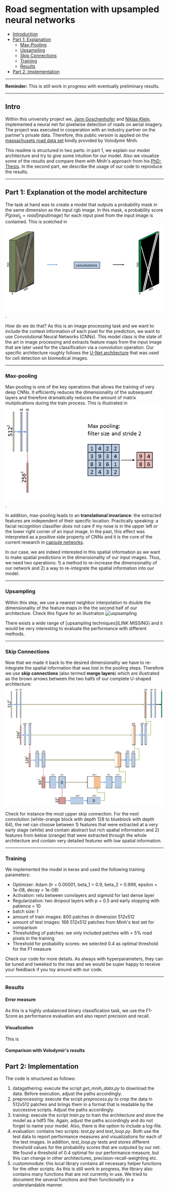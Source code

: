 # Road segmentation with upsampled neural networks

- [Introduction](https://github.com/Goschjann/road_segmentation_project#intro)
- [Part 1: Explanation](https://github.com/Goschjann/road_segmentation_project#part-1-explanation-ot-the-model-architecture)
	- [Max-Pooling](https://github.com/Goschjann/road_segmentation_project#max-pooling) 
	- [Upsampling](https://github.com/Goschjann/road_segmentation_project#upsampling)
	- [Skip Connections](https://github.com/Goschjann/road_segmentation_project#skip-connections)
	- [Training](https://github.com/Goschjann/road_segmentation_project#training)
	- [Results](https://github.com/Goschjann/road_segmentation_project#skip-connections)
- [Part 2: Implementation](https://github.com/Goschjann/road_segmentation_project#part-2-implementation)

----------

__Reminder:__ This is still work in progress with eventually preliminary results. 

----------
## Intro

Within this university project we, [Jann Goschenhofer](https://github.com/Goschjann) and [Niklas Klein](https://github.com/NiklasDL), implemented a neural net for pixelwise detection of roads on aerial imagery. The project was executed in cooperation with an industry partner on the partner's private data. Therefore, this public version is applied on the [massachusets road data set](https://www.cs.toronto.edu/~vmnih/data/) kindly provided by Volodymir Mnih.

This readme is structured in two parts: in part 1, we explain our model architecture and try to give some intuition for our model. Also we visualize some of the results and compare them with Mnih's approach from his [PhD-Thesis](https://www.cs.toronto.edu/~vmnih/docs/Mnih_Volodymyr_PhD_Thesis.pdf). In the second part, we describe the usage of our code to reproduce the results. 

------------------

## Part 1: Explanation ot the model architecture

The task at hand was to create a model that outputs a probability mask in the same dimension as the input rgb image. In this mask, a probability score $P(pixel_{ij} = road | input image)$ for each input pixel from the input image is contained. This is scetched in  
![scetch of the task](/figures/architecture_1.png). 

How do we do that? As this is an image processing task and we want to include the context information of each pixel for the prediction, we want to use Convolutional Neural Networks (CNNs). This model class is the state of the art in image processing and extracts feature maps from the input image that are later used for the classification via a convolution operation. Our specific architecture roughly follows the [U-Net architecture](https://arxiv.org/abs/1505.04597) that was used for cell detection on biomedical images. 

------------------

### Max-pooling

Max-pooling is one of the key operations that allows the training of very deep CNNs. It efficiently reduces the dimensionality of the subsequent layers and therefore dramatically reduces the amount of matrix mutiplications during the train process. This is illustrated in   
![max-pooling](/figures/unet_1b_6.png).

In addition, max-pooling leads to an __translational invariance__: the extracted features are independent of their specific location. Practically speaking: a facial recognition classifier does not care if my nose is in the upper left or the lower right corner of an input image. In the past, this effect was interpreted as a positive side property of CNNs and it is the core of the current research in [capsule networks](https://hackernoon.com/what-is-a-capsnet-or-capsule-network-2bfbe48769cc). 

In our case, we are indeed interested in this spatial information as we want to make spatial predictions in the dimensionality of our input images. Thus, we need two operations: 1) a method to re-increase the dimensionality of our network and 2) a way to re-integrate the spatial information into our model. 

------------------

### Upsampling

Within this step, we use a nearest neighbor interpolation to double the dimensionality of the feature maps in the the second half of our architecture. Check this figure for an illustration
![uspsampling](unet_2c.png)

There exists a wide range of [upsampling techniques](LINK MISSING) and it would be very interesting to evaluate the performance with different methods. 

------------------

### Skip Connections

Now that we made it back to the desired dimensionality we have to re-integrate the spatial information that was lost in the pooling steps. Therefore we use __skip connections__ (also termed __merge layers__) which are illustrated as the brown arrows between the two halfs of our complete U-shaped architecture:  
![complete architecture](/figures/unet_7.png)

Check for instance the most upper skip connection. For the next convolution (white-orange block with depth 128 to blueblock with depth 64), the net can choose between 1) features that were extracted at a very early stage (white) and contain abstract but rich spatial information and 2) features from below (orange) that were extracted through the whole architecture and contain very detailed features with low spatial information. 



---------------

### Training

We implemented the model in keras and used the following training parameters:

- Optimizer: Adam (lr = 0.00001, beta_1 = 0.9, beta_2 = 0.999, epsilon = 1e-08, decay = 1e-08)
- Activation: relu between convlayers and sigmoid for last dense layer
- Regularization: two dropout layers with p = 0.5 and early stopping with patience = 10
- batch size: 1
- amount of train images: 800 patches in dimension 512x512
- amount of test images: 166 512x512 patches from Minh's test set for comparison
- Thresholding of patches: we only included patches with > 5% road pixels in the training
- Threshold for probability scores: we selected 0.4 as optimal threshold for the F1 measure

Check our code for more details. As always with hyperparameters, they can be tuned and tweeked to the max and we would be super happy to receive your feedback if you toy around with our code. 

------------------

### Results

#### Error measure

As this is a highly unbalanced binary classification task, we use the F1-Score as performance evaluation and also report precision and recall.  

#### Visualization

This is


#### Comparison with Volodymir's results




## Part 2: Implementation

The code is structured as follows:

1. datagathering: execute the script _get\_mnih\_data.py_ to download the data. Before execution, adjust the paths accordingly.  
2. preprocessing: execute the srcipt _preprocess.py_ to crop the data in 512x512 patches and brings them in a format that is readable by the successive scripts. Adjust the paths accordingly. 
3. training: execute the script _train.py_ to train the architecture and store the model as a hdf5 file. Again, adjust the paths accordingly and do not forget to name your model. Also, there is the option to include a log-file. 
4. evaluation: contains two scripts: _test.py_ and _test\_loop.py_. Both use the test data to report performance measures and visualizations for each of the test images. In addition, _test\_loop.py_ tests and stores different threshold values for the probability scores that are outputed by our net. We found a threshold of 0.4 optimal for our performance measure, but this can change in other architectures, precision-recall-weighting etc. 
5. custommodule: this local library contains all necessary helper functions for the other scripts. As this is still work in progress, the library also contains many functions that are not currently in use. We tried to document the several functions and their functionality in a understandable manner.  






























